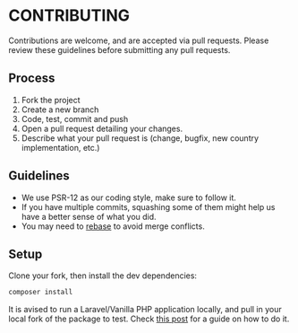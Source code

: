 # CONTRIBUTING

Contributions are welcome, and are accepted via pull requests.
Please review these guidelines before submitting any pull requests.

## Process

1. Fork the project
1. Create a new branch
1. Code, test, commit and push
1. Open a pull request detailing your changes.
1. Describe what your pull request is (change, bugfix, new country implementation, etc.)

## Guidelines

* We use PSR-12 as our coding style, make sure to follow it.
* If you have multiple commits, squashing some of them might help us have a better sense of what you did.
* You may need to [rebase](https://git-scm.com/book/en/v2/Git-Branching-Rebasing) to avoid merge conflicts.

## Setup

Clone your fork, then install the dev dependencies:
```bash
composer install
```

It is avised to run a Laravel/Vanilla PHP application locally, and pull in your local fork of the package to test.
Check [this post](https://johnbraun.blog/posts/creating-a-laravel-package-1) for a guide on how to do it.
